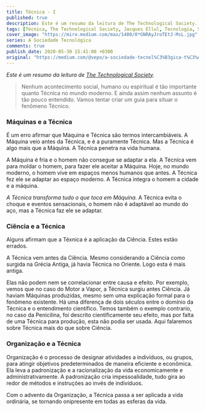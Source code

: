 ```yaml
---
title: Técnica - I
published: true
description: Este é um resumo da leitura de The Technological Society.
tags: [Técnica, The Technological Society, Jacques Ellul, Tecnologia, Sociedade]
cover_image: "https://miro.medium.com/max/1400/0*GNRAyJroTEtJ-MsL.jpg"
series: A Sociedade Tecnológica
comments: true
publish_date: 2020-05-30 15:41:00 +0300
original: "https://medium.com/@vepo/a-sociedade-tecnol%C3%B3gica-t%C3%A9cnica-i-f7d3234b126e"
---
```


_Este é um resumo da leitura de [The Technological Society](https://amzn.to/2ySAzMf)._

> Nenhum acontecimento social, humano ou espiritual é tão importante quanto Técnica no mundo moderno. E ainda assim nenhum assunto é tão pouco entendido. Vamos tentar criar um guia para situar o fenômeno Técnico.

### Máquinas e a Técnica

É um erro afirmar que Máquina e Técnica são termos intercambiáveis. A Máquina veio antes da Técnica, e é a puramente Técnica. Mas a Técnica é algo mais que a Máquina. A Técnica penetra na vida humana.

A Máquina é fria e o homem não consegue se adaptar a ela. A Técnica vem para moldar o homem, para fazer ele aceitar a Máquina. Hoje, no mundo moderno, o homem vive em espaços menos humanos que antes. A Técnica fez ele se adaptar ao espaço moderno. A Técnica integra o homem a cidade e a máquina.

_A Técnica transforma tudo o que toca em Máquina._ A Técnica evita o choque e eventos sensacionais, o homem não é adaptável ao mundo do aço, mas a Técnica faz ele se adaptar.

### Ciência e a Técnica

Alguns afirmam que a Téxnica é a aplicação da Ciência. Estes estão errados.

A Técnica vem antes da Ciência. Mesmo considerando a Ciência como surgida na Grécia Antiga, já havia Técnica no Oriente. Logo esta é mais antiga.

Elas não podem nem se correlacionar entre causa e efeito. Por exemplo, vemos que no caso do Motor a Vapor, a Técnica surgiu antes Ciência. Já haviam Máquinas produzidas, mesmo sem uma explicação formal para o fenômeno existente. Há uma diferença de dois séculos entre o domínio da Técnica e o entendimento científico. Temos também o exemplo contrario, no caso da Penicilina, foi descrito cientificamente seu efeito, mas por falta de uma Técnica para produção, esta não podia ser usada. Aqui falaremos sobre Técnica mais do que sobre Ciência.

### Organização e a Técnica

Organização é o processo de designar atividades a indivíduos, ou grupos, para atingir objetivos predeterminados de maneira eficiente e econômica. Ela leva a padronização e a racionalização da vida economicamente e administrativamente. A padronização cria impessoalidade, tudo gira ao redor de métodos e instruções ao invés de indivíduos.

Com o advento da Organização, a Técnica passa a ser aplicada a vida ordinária, se tornando onipresente em todas as esferas da vida.